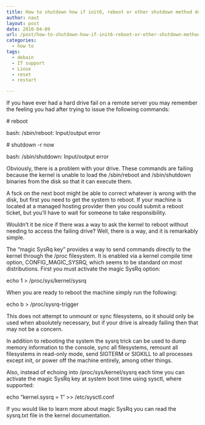 ```yaml
---
title: How to shutdown how if init6, reboot or other shutdown method do not work because of hdd, or other system problems
author: naut
layout: post
date: 2010-04-09
url: /post/how-to-shutdown-how-if-init6-reboot-or-other-shutdown-method-do-not-work-because-of-hdd-or-other-system-problems/
categories:
  - how to
tags:
  - debain
  - IT support
  - Linux
  - reset
  - restart

---
```

If you have ever had a hard drive fail on a remote server you may remember the feeling you had after trying to issue the following commands:

<!--more-->

\# reboot
  
bash: /sbin/reboot: Input/output error
  
\# shutdown -r now
  
bash: /sbin/shutdown: Input/output error

Obviously, there is a problem with your drive. These commands are failing because the kernel is unable to load the /sbin/reboot and /sbin/shutdown binaries from the disk so that it can execute them.

A fsck on the next boot might be able to correct whatever is wrong with the disk, but first you need to get the system to reboot. If your machine is located at a managed hosting provider then you could submit a reboot ticket, but you&#8217;ll have to wait for someone to take responsibility.

Wouldn&#8217;t it be nice if there was a way to ask the kernel to reboot without needing to access the failing drive? Well, there is a way, and it is remarkably simple.

The “magic SysRq key” provides a way to send commands directly to the kernel through the /proc filesystem. It is enabled via a kernel compile time option, CONFIG\_MAGIC\_SYSRQ, which seems to be standard on most distributions. First you must activate the magic SysRq option:

echo 1 > /proc/sys/kernel/sysrq

When you are ready to reboot the machine simply run the following:

echo b > /proc/sysrq-trigger

This does not attempt to unmount or sync filesystems, so it should only be used when absolutely necessary, but if your drive is already failing then that may not be a concern.

In addition to rebooting the system the sysrq trick can be used to dump memory information to the console, sync all filesystems, remount all filesystems in read-only mode, send SIGTERM or SIGKILL to all processes except init, or power off the machine entirely, among other things.

Also, instead of echoing into /proc/sys/kernel/sysrq each time you can activate the magic SysRq key at system boot time using sysctl, where supported:

echo &#8220;kernel.sysrq = 1&#8243; >> /etc/sysctl.conf

If you would like to learn more about magic SysRq you can read the sysrq.txt file in the kernel documentation.

